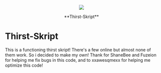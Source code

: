 <p align="center">
  <img src="https://cdn.discordapp.com/attachments/1171712366736576542/1172048469645602876/OIP-removebg-preview.png?ex=655ee632&is=654c7132&hm=596b38b59c7d667ed1d5a413b05231fe4ea021afb8ea705346872bcdd128a751&" />
</p>

<p align="center">
  **Thirst-Skript**
</p>

# Thirst-Skript
This is a functioning thirst skript! There's a few online but almost none of them work. So i decided to make my own! Thank for ShaneBee and Fuzeion for helping me fix bugs in this code, and to xxawesqmexx for helping me optimize this code!

